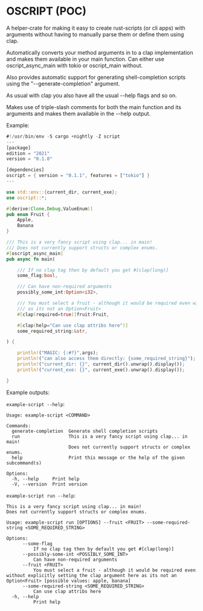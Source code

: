 # OSCRIPT (POC)

A helper-crate for making it easy to create rust-scripts (or cli apps) with arguments without having to manually parse them or define them using clap.

Automatically converts your method arguments in to a clap implementation and makes them available in your main function. Can either use oscript_async_main with tokio or oscript_main without.

Also provides automatic support for generating shell-completion scripts using the "--generate-completion" argument.

As usual with clap you also have all the usual --help flags and so on.

Makes use of triple-slash comments for both the main function and its arguments and makes them available in the --help output. 

Example:
```rust
#!/usr/bin/env -S cargo +nightly -Z script
---
[package]
edition = "2021"
version = "0.1.0"

[dependencies]
oscript = { version = "0.1.1", features = ["tokio"] }
---

use std::env::{current_dir, current_exe};
use oscript::*;

#[derive(Clone,Debug,ValueEnum)]
pub enum Fruit {
    Apple,
    Banana
}

/// This is a very fancy script using clap... in main!
/// Does not currently support structs or complex enums.
#[oscript_async_main]
pub async fn main(

    /// If no clap tag then by default you get #[clap(long)]
    some_flag:bool, 

    /// Can have non-required arguments
    possibly_some_int:Option<i32>,

    /// You must select a fruit - although it would be required even without explicitly setting the clap argument here
    /// as its not an Option<Fruit>
    #[clap(required=true)]fruit:Fruit,

    #[clap(help="Can use clap attribs here")]
    some_required_string:&str, 

) {

    println!("MAGIC: {:#?}",args);
    println!("can also access them directly: {some_required_string}");
    println!("current_dir: {}", current_dir().unwrap().display());
    println!("current_exe: {}", current_exe().unwrap().display());

}

```

Example outputs:

`example-script --help`:
```
Usage: example-script <COMMAND>

Commands:
  generate-completion  Generate shell completion scripts
  run                  This is a very fancy script using clap... in main!
                       Does not currently support structs or complex enums.
  help                 Print this message or the help of the given subcommand(s)

Options:
  -h, --help     Print help
  -V, --version  Print version
  ```

`example-script run --help`:
```
This is a very fancy script using clap... in main!
Does not currently support structs or complex enums.

Usage: example-script run [OPTIONS] --fruit <FRUIT> --some-required-string <SOME_REQUIRED_STRING>

Options:
      --some-flag
          If no clap tag then by default you get #[clap(long)]
      --possibly-some-int <POSSIBLY_SOME_INT>
          Can have non-required arguments
      --fruit <FRUIT>
          You must select a fruit - although it would be required even without explicitly setting the clap argument here as its not an Option<Fruit> [possible values: apple, banana]
      --some-required-string <SOME_REQUIRED_STRING>
          Can use clap attribs here
  -h, --help
          Print help

```

